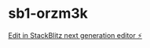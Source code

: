 # sb1-orzm3k

[Edit in StackBlitz next generation editor ⚡️](https://stackblitz.com/~/github.com/luckyboyLiu/sb1-orzm3k)